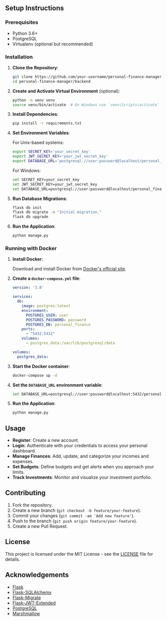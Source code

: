
## Setup Instructions

### Prerequisites

- Python 3.6+
- PostgreSQL
- Virtualenv (optional but recommended)

### Installation

1. **Clone the Repository**:

    ```bash
    git clone https://github.com/your-username/personal-finance-manager.git
    cd personal-finance-manager/backend
    ```

2. **Create and Activate Virtual Environment** (optional):

    ```bash
    python -m venv venv
    source venv/bin/activate  # On Windows use `venv\Scripts\activate`
    ```

3. **Install Dependencies**:

    ```bash
    pip install -r requirements.txt
    ```

4. **Set Environment Variables**:

    For Unix-based systems:

    ```bash
    export SECRET_KEY='your_secret_key'
    export JWT_SECRET_KEY='your_jwt_secret_key'
    export DATABASE_URL='postgresql://user:password@localhost/personal_finance'
    ```

    For Windows:

    ```bash
    set SECRET_KEY=your_secret_key
    set JWT_SECRET_KEY=your_jwt_secret_key
    set DATABASE_URL=postgresql://user:password@localhost/personal_finance
    ```

5. **Run Database Migrations**:

    ```bash
    flask db init
    flask db migrate -m "Initial migration."
    flask db upgrade
    ```

6. **Run the Application**:

    ```bash
    python manage.py
    ```

### Running with Docker

1. **Install Docker**:

    Download and install Docker from [Docker's official site](https://www.docker.com/get-started).

2. **Create a `docker-compose.yml` file**:

    ```yaml
    version: '3.8'

    services:
      db:
        image: postgres:latest
        environment:
          POSTGRES_USER: user
          POSTGRES_PASSWORD: password
          POSTGRES_DB: personal_finance
        ports:
          - "5432:5432"
        volumes:
          - postgres_data:/var/lib/postgresql/data

    volumes:
      postgres_data:
    ```

3. **Start the Docker container**:

    ```bash
    docker-compose up -d
    ```

4. **Set the `DATABASE_URL` environment variable**:

    ```bash
    set DATABASE_URL=postgresql://user:password@localhost:5432/personal_finance
    ```

5. **Run the Application**:

    ```bash
    python manage.py
    ```

## Usage

- **Register**: Create a new account.
- **Login**: Authenticate with your credentials to access your personal dashboard.
- **Manage Finances**: Add, update, and categorize your incomes and expenses.
- **Set Budgets**: Define budgets and get alerts when you approach your limits.
- **Track Investments**: Monitor and visualize your investment portfolio.

## Contributing

1. Fork the repository.
2. Create a new branch (`git checkout -b feature/your-feature`).
3. Commit your changes (`git commit -am 'Add new feature'`).
4. Push to the branch (`git push origin feature/your-feature`).
5. Create a new Pull Request.

## License

This project is licensed under the MIT License - see the [LICENSE](LICENSE) file for details.

## Acknowledgements

- [Flask](https://flask.palletsprojects.com/)
- [Flask-SQLAlchemy](https://flask-sqlalchemy.palletsprojects.com/)
- [Flask-Migrate](https://flask-migrate.readthedocs.io/)
- [Flask-JWT-Extended](https://flask-jwt-extended.readthedocs.io/)
- [PostgreSQL](https://www.postgresql.org/)
- [Marshmallow](https://marshmallow.readthedocs.io/)
